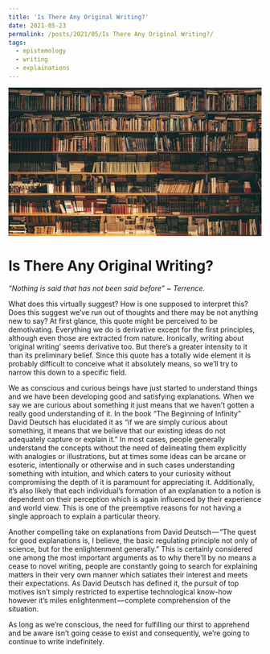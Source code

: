 ```yaml
---
title: 'Is There Any Original Writing?'
date: 2021-05-23
permalink: /posts/2021/05/Is There Any Original Writing?/
tags:
  - epistemology
  - writing
  - explainations
---
```


![](/images/writing_1.jpg "")

Is There Any Original Writing?
======

*“Nothing is said that has not been said before” ~ Terrence.*

What does this virtually suggest? How is one supposed to interpret this? Does this suggest we’ve run out of thoughts and there may be not anything new to say? At first glance, this quote might be perceived to be demotivating. Everything we do is derivative except for the first principles, although even those are extracted from nature. Ironically, writing about ‘original writing’ seems derivative too. But there’s a greater intensity to it than its preliminary belief. Since this quote has a totally wide element it is probably difficult to conceive what it absolutely means, so we’ll try to narrow this down to a specific field.

We as conscious and curious beings have just started to understand things and we have been developing good and satisfying explanations. When we say we are curious about something it just means that we haven’t gotten a really good understanding of it. In the book “The Beginning of Infinity” David Deutsch has elucidated it as “if we are simply curious about something, it means that we believe that our existing ideas do not adequately capture or explain it.” In most cases, people generally understand the concepts without the need of delineating them explicitly with analogies or illustrations, but at times some ideas can be arcane or esoteric, intentionally or otherwise and in such cases understanding something with intuition, and which caters to your curiosity without compromising the depth of it is paramount for appreciating it. Additionally, it’s also likely that each individual’s formation of an explanation to a notion is dependent on their perception which is again influenced by their experience and world view. This is one of the preemptive reasons for not having a single approach to explain a particular theory.

Another compelling take on explanations from David Deutsch — “The quest for good explanations is, I believe, the basic regulating principle not only of science, but for the enlightenment generally.” This is certainly considered one among the most important arguments as to why there’ll by no means a cease to novel writing, people are constantly going to search for explaining matters in their very own manner which satiates their interest and meets their expectations. As David Deutsch has defined it, the pursuit of top motives isn’t simply restricted to expertise technological know-how however it’s miles enlightenment — complete comprehension of the situation.

As long as we’re conscious, the need for fulfilling our thirst to apprehend and be aware isn’t going cease to exist and consequently, we’re going to continue to write indefinitely. 